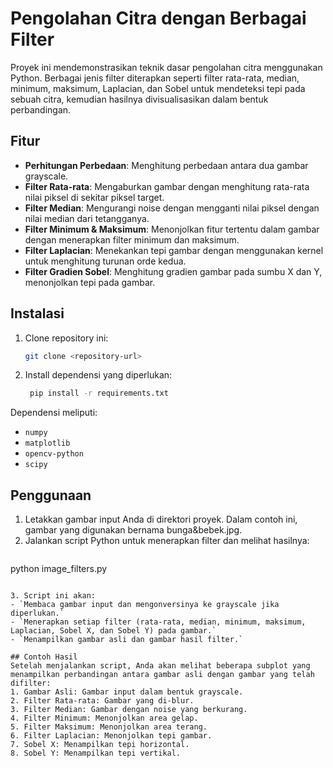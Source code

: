# Pengolahan Citra dengan Berbagai Filter
Proyek ini mendemonstrasikan teknik dasar pengolahan citra menggunakan Python. Berbagai jenis filter diterapkan seperti filter rata-rata, median, minimum, maksimum, Laplacian, dan Sobel untuk mendeteksi tepi pada sebuah citra, kemudian hasilnya divisualisasikan dalam bentuk perbandingan.

## Fitur
- **Perhitungan Perbedaan**: Menghitung perbedaan antara dua gambar grayscale.
- **Filter Rata-rata**: Mengaburkan gambar dengan menghitung rata-rata nilai piksel di sekitar piksel target.
- **Filter Median**: Mengurangi noise dengan mengganti nilai piksel dengan nilai median dari tetangganya.
- **Filter Minimum & Maksimum**: Menonjolkan fitur tertentu dalam gambar dengan menerapkan filter minimum dan maksimum.
- **Filter Laplacian**: Menekankan tepi gambar dengan menggunakan kernel untuk menghitung turunan orde kedua.
- **Filter Gradien Sobel**: Menghitung gradien gambar pada sumbu X dan Y, menonjolkan tepi pada gambar.

## Instalasi
1. Clone repository ini:
   ```bash
   git clone <repository-url>
   ```   
2. Install dependensi yang diperlukan:
   ```bash
    pip install -r requirements.txt
   ```

Dependensi meliputi:
- `numpy`
- `matplotlib`
- `opencv-python`
- `scipy`

## Penggunaan
1. Letakkan gambar input Anda di direktori proyek. Dalam contoh ini, gambar yang digunakan bernama bunga&bebek.jpg.
2. Jalankan script Python untuk menerapkan filter dan melihat hasilnya:
   ```bash
python image_filters.py
   ```

3. Script ini akan:
- `Membaca gambar input dan mengonversinya ke grayscale jika diperlukan.`
- `Menerapkan setiap filter (rata-rata, median, minimum, maksimum, Laplacian, Sobel X, dan Sobel Y) pada gambar.`
- `Menampilkan gambar asli dan gambar hasil filter.`

## Contoh Hasil
Setelah menjalankan script, Anda akan melihat beberapa subplot yang menampilkan perbandingan antara gambar asli dengan gambar yang telah difilter:
1. Gambar Asli: Gambar input dalam bentuk grayscale.
2. Filter Rata-rata: Gambar yang di-blur.
3. Filter Median: Gambar dengan noise yang berkurang.
4. Filter Minimum: Menonjolkan area gelap.
5. Filter Maksimum: Menonjolkan area terang.
6. Filter Laplacian: Menonjolkan tepi gambar.
7. Sobel X: Menampilkan tepi horizontal.
8. Sobel Y: Menampilkan tepi vertikal.
